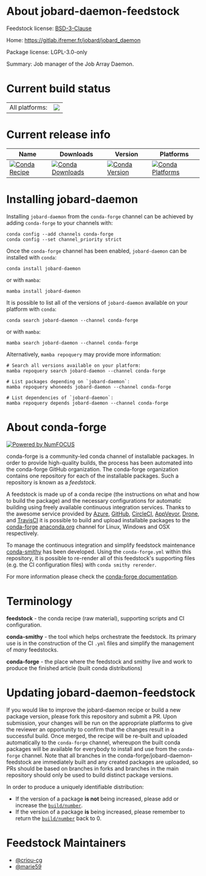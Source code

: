 About jobard-daemon-feedstock
=============================

Feedstock license: [BSD-3-Clause](https://github.com/conda-forge/jobard-daemon-feedstock/blob/main/LICENSE.txt)

Home: https://gitlab.ifremer.fr/jobard/jobard_daemon

Package license: LGPL-3.0-only

Summary: Job manager of the  Job Array Daemon.

Current build status
====================


<table><tr><td>All platforms:</td>
    <td>
      <a href="https://dev.azure.com/conda-forge/feedstock-builds/_build/latest?definitionId=18472&branchName=main">
        <img src="https://dev.azure.com/conda-forge/feedstock-builds/_apis/build/status/jobard-daemon-feedstock?branchName=main">
      </a>
    </td>
  </tr>
</table>

Current release info
====================

| Name | Downloads | Version | Platforms |
| --- | --- | --- | --- |
| [![Conda Recipe](https://img.shields.io/badge/recipe-jobard--daemon-green.svg)](https://anaconda.org/conda-forge/jobard-daemon) | [![Conda Downloads](https://img.shields.io/conda/dn/conda-forge/jobard-daemon.svg)](https://anaconda.org/conda-forge/jobard-daemon) | [![Conda Version](https://img.shields.io/conda/vn/conda-forge/jobard-daemon.svg)](https://anaconda.org/conda-forge/jobard-daemon) | [![Conda Platforms](https://img.shields.io/conda/pn/conda-forge/jobard-daemon.svg)](https://anaconda.org/conda-forge/jobard-daemon) |

Installing jobard-daemon
========================

Installing `jobard-daemon` from the `conda-forge` channel can be achieved by adding `conda-forge` to your channels with:

```
conda config --add channels conda-forge
conda config --set channel_priority strict
```

Once the `conda-forge` channel has been enabled, `jobard-daemon` can be installed with `conda`:

```
conda install jobard-daemon
```

or with `mamba`:

```
mamba install jobard-daemon
```

It is possible to list all of the versions of `jobard-daemon` available on your platform with `conda`:

```
conda search jobard-daemon --channel conda-forge
```

or with `mamba`:

```
mamba search jobard-daemon --channel conda-forge
```

Alternatively, `mamba repoquery` may provide more information:

```
# Search all versions available on your platform:
mamba repoquery search jobard-daemon --channel conda-forge

# List packages depending on `jobard-daemon`:
mamba repoquery whoneeds jobard-daemon --channel conda-forge

# List dependencies of `jobard-daemon`:
mamba repoquery depends jobard-daemon --channel conda-forge
```


About conda-forge
=================

[![Powered by
NumFOCUS](https://img.shields.io/badge/powered%20by-NumFOCUS-orange.svg?style=flat&colorA=E1523D&colorB=007D8A)](https://numfocus.org)

conda-forge is a community-led conda channel of installable packages.
In order to provide high-quality builds, the process has been automated into the
conda-forge GitHub organization. The conda-forge organization contains one repository
for each of the installable packages. Such a repository is known as a *feedstock*.

A feedstock is made up of a conda recipe (the instructions on what and how to build
the package) and the necessary configurations for automatic building using freely
available continuous integration services. Thanks to the awesome service provided by
[Azure](https://azure.microsoft.com/en-us/services/devops/), [GitHub](https://github.com/),
[CircleCI](https://circleci.com/), [AppVeyor](https://www.appveyor.com/),
[Drone](https://cloud.drone.io/welcome), and [TravisCI](https://travis-ci.com/)
it is possible to build and upload installable packages to the
[conda-forge](https://anaconda.org/conda-forge) [anaconda.org](https://anaconda.org/)
channel for Linux, Windows and OSX respectively.

To manage the continuous integration and simplify feedstock maintenance
[conda-smithy](https://github.com/conda-forge/conda-smithy) has been developed.
Using the ``conda-forge.yml`` within this repository, it is possible to re-render all of
this feedstock's supporting files (e.g. the CI configuration files) with ``conda smithy rerender``.

For more information please check the [conda-forge documentation](https://conda-forge.org/docs/).

Terminology
===========

**feedstock** - the conda recipe (raw material), supporting scripts and CI configuration.

**conda-smithy** - the tool which helps orchestrate the feedstock.
                   Its primary use is in the construction of the CI ``.yml`` files
                   and simplify the management of *many* feedstocks.

**conda-forge** - the place where the feedstock and smithy live and work to
                  produce the finished article (built conda distributions)


Updating jobard-daemon-feedstock
================================

If you would like to improve the jobard-daemon recipe or build a new
package version, please fork this repository and submit a PR. Upon submission,
your changes will be run on the appropriate platforms to give the reviewer an
opportunity to confirm that the changes result in a successful build. Once
merged, the recipe will be re-built and uploaded automatically to the
`conda-forge` channel, whereupon the built conda packages will be available for
everybody to install and use from the `conda-forge` channel.
Note that all branches in the conda-forge/jobard-daemon-feedstock are
immediately built and any created packages are uploaded, so PRs should be based
on branches in forks and branches in the main repository should only be used to
build distinct package versions.

In order to produce a uniquely identifiable distribution:
 * If the version of a package **is not** being increased, please add or increase
   the [``build/number``](https://docs.conda.io/projects/conda-build/en/latest/resources/define-metadata.html#build-number-and-string).
 * If the version of a package **is** being increased, please remember to return
   the [``build/number``](https://docs.conda.io/projects/conda-build/en/latest/resources/define-metadata.html#build-number-and-string)
   back to 0.

Feedstock Maintainers
=====================

* [@criou-cg](https://github.com/criou-cg/)
* [@marie59](https://github.com/marie59/)

